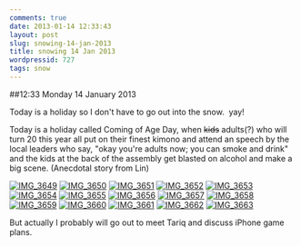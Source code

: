 ```yaml
---
comments: true
date: 2013-01-14 12:33:43
layout: post
slug: snowing-14-jan-2013
title: snowing 14 Jan 2013
wordpressid: 727
tags: snow
---
```


##12:33 Monday 14 January 2013

Today is a holiday so I don't have to go out into the snow.  yay!

Today is a holiday called Coming of Age Day, when <del>kids</del> adults(?) who will turn 20 this year all put on their finest kimono and attend an speech by the local leaders who say, "okay you're adults now; you can smoke and drink" and the kids at the back of the assembly get blasted on alcohol and make a big scene. (Anecdotal story from Lin)

[![IMG_3649](/images/2013/01/IMG_3649.jpg)](http://robnugen.com/blog/2013/01/14/snowing-14-jan-2013/img_3649/)
[![IMG_3650](/images/2013/01/IMG_3650.jpg)](http://robnugen.com/blog/2013/01/14/snowing-14-jan-2013/img_3650/)
[![IMG_3651](/images/2013/01/IMG_3651.jpg)](http://robnugen.com/blog/2013/01/14/snowing-14-jan-2013/img_3651/)
[![IMG_3652](/images/2013/01/IMG_3652.jpg)](http://robnugen.com/blog/2013/01/14/snowing-14-jan-2013/img_3652/)
[![IMG_3653](/images/2013/01/IMG_3653.jpg)](http://robnugen.com/blog/2013/01/14/snowing-14-jan-2013/img_3653/)
[![IMG_3654](/images/2013/01/IMG_3654.jpg)](http://robnugen.com/blog/2013/01/14/snowing-14-jan-2013/img_3654/)
[![IMG_3655](/images/2013/01/IMG_3655.jpg)](http://robnugen.com/blog/2013/01/14/snowing-14-jan-2013/img_3655/)
[![IMG_3656](/images/2013/01/IMG_3656.jpg)](http://robnugen.com/blog/2013/01/14/snowing-14-jan-2013/img_3656/)
[![IMG_3657](/images/2013/01/IMG_3657.jpg)](http://robnugen.com/blog/2013/01/14/snowing-14-jan-2013/img_3657/)
[![IMG_3658](/images/2013/01/IMG_3658.jpg)](http://robnugen.com/blog/2013/01/14/snowing-14-jan-2013/img_3658/)
[![IMG_3659](/images/2013/01/IMG_3659.jpg)](http://robnugen.com/blog/2013/01/14/snowing-14-jan-2013/img_3659/)
[![IMG_3660](/images/2013/01/IMG_3660.jpg)](http://robnugen.com/blog/2013/01/14/snowing-14-jan-2013/img_3660/)
[![IMG_3661](/images/2013/01/IMG_3661.jpg)](http://robnugen.com/blog/2013/01/14/snowing-14-jan-2013/img_3661/)
[![IMG_3662](/images/2013/01/IMG_3662.jpg)](http://robnugen.com/blog/2013/01/14/snowing-14-jan-2013/img_3662/)
[![IMG_3663](/images/2013/01/IMG_3663.jpg)](http://robnugen.com/blog/2013/01/14/snowing-14-jan-2013/img_3663/)

But actually I probably will go out to meet Tariq and discuss iPhone game plans.
